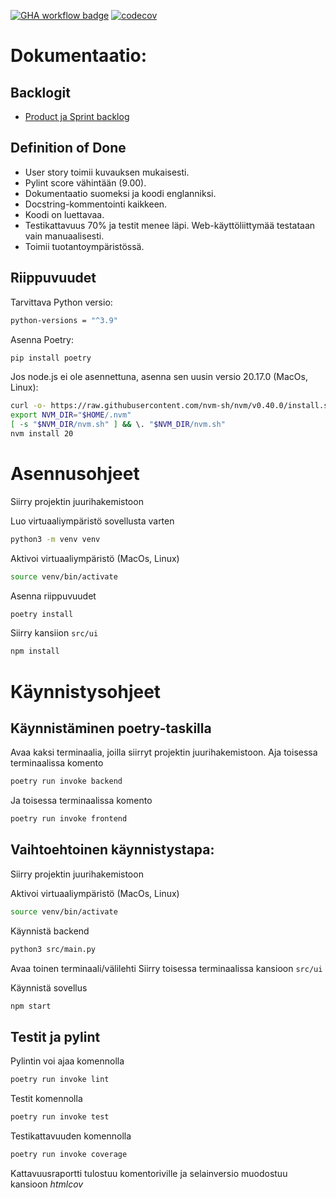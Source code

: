[![GHA workflow badge](https://github.com/top1-ohjelmistoprojektiryhma/HumanBiasProject/actions/workflows/main.yml/badge.svg)](https://github.com/top1-ohjelmistoprojektiryhma/HumanBiasProject/actions/workflows/main.yml)
[![codecov](https://codecov.io/gh/top1-ohjelmistoprojektiryhma/HumanBiasProject/graph/badge.svg?token=6QQXK7UA5D)](https://codecov.io/gh/top1-ohjelmistoprojektiryhma/HumanBiasProject)

# Dokumentaatio:

## Backlogit
- [Product ja Sprint backlog](https://docs.google.com/spreadsheets/d/1MgSFmB2FVtgCejguAnvmcLbdJNIUZ8DQazVcVI62wbg/edit?usp=sharing)
  
## Definition of Done
- User story toimii kuvauksen mukaisesti.
- Pylint score vähintään (9.00).
- Dokumentaatio suomeksi ja koodi englanniksi.
- Docstring-kommentointi kaikkeen.
- Koodi on luettavaa.
- Testikattavuus 70% ja testit menee läpi. Web-käyttöliittymää testataan vain manuaalisesti.
- Toimii tuotantoympäristössä.

## Riippuvuudet
Tarvittava Python versio:
```bash
python-versions = "^3.9"
```
Asenna Poetry:
```bash
pip install poetry
```
Jos node.js ei ole asennettuna, asenna sen uusin versio 20.17.0 (MacOs, Linux):
```bash
curl -o- https://raw.githubusercontent.com/nvm-sh/nvm/v0.40.0/install.sh | bash
export NVM_DIR="$HOME/.nvm"
[ -s "$NVM_DIR/nvm.sh" ] && \. "$NVM_DIR/nvm.sh"
nvm install 20

```
# Asennusohjeet

Siirry projektin juurihakemistoon

Luo virtuaaliympäristö sovellusta varten
```bash
python3 -m venv venv
```
Aktivoi virtuaaliympäristö (MacOs, Linux)
```bash
source venv/bin/activate
```
Asenna riippuvuudet
```bash
poetry install
```

Siirry kansiion ```src/ui```
```bash
npm install
```

# Käynnistysohjeet
## Käynnistäminen poetry-taskilla
Avaa kaksi terminaalia, joilla siirryt projektin juurihakemistoon.
Aja toisessa terminaalissa komento
```bash
poetry run invoke backend
```
Ja toisessa terminaalissa komento
```bash
poetry run invoke frontend
```

## Vaihtoehtoinen käynnistystapa:

Siirry projektin juurihakemistoon

Aktivoi virtuaaliympäristö (MacOs, Linux)
```bash
source venv/bin/activate
```

Käynnistä backend
```bash
python3 src/main.py
```

Avaa toinen terminaali/välilehti
Siirry toisessa terminaalissa kansioon ```src/ui```

Käynnistä sovellus
```bash
npm start
```

## Testit ja pylint

Pylintin voi ajaa komennolla
```bash
poetry run invoke lint
```

Testit komennolla
```bash
poetry run invoke test
```

Testikattavuuden komennolla
```bash
poetry run invoke coverage
```
Kattavuusraportti tulostuu komentoriville ja selainversio muodostuu kansioon _htmlcov_
